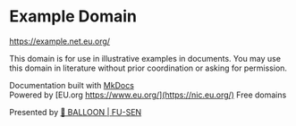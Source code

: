 # Example Domain

<https://example.net.eu.org/>

This domain is for use in illustrative examples in documents. You may use this domain in literature without prior coordination or asking for permission.

Documentation built with [MkDocs](https://www.mkdocs.org/)  
Powered by [EU.org https://www.eu.org/](https://nic.eu.org/) Free domains

Presented by [🎈 BALLOON | FU-SEN](https://github.com/fu-sen)
